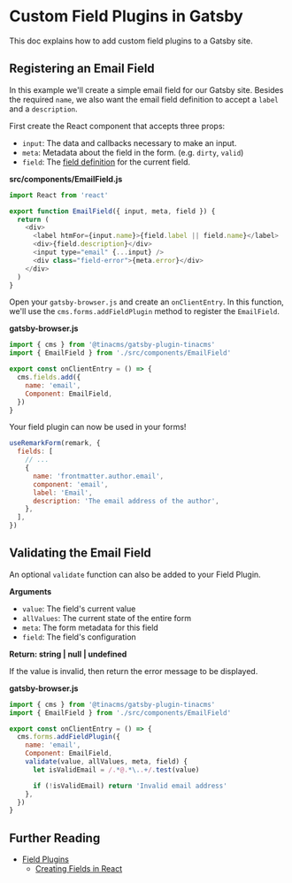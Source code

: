 # Custom Field Plugins in Gatsby

This doc explains how to add custom field plugins to a Gatsby site.

## Registering an Email Field

In this example we'll create a simple email field for our Gatsby site. Besides the required `name`, we also want the email field definition to accept a `label` and a `description`.

First create the React component that accepts three props:

- `input`: The data and callbacks necessary to make an input.
- `meta`: Metadata about the field in the form. (e.g. `dirty`, `valid`)
- `field`: The [field definition](../concepts/forms.md#field-definitions) for the current field.

**src/components/EmailField.js**

```javascript
import React from 'react'

export function EmailField({ input, meta, field }) {
  return (
    <div>
      <label htmFor={input.name}>{field.label || field.name}</label>
      <div>{field.description}</div>
      <input type="email" {...input} />
      <div class="field-error">{meta.error}</div>
    </div>
  )
}
```

Open your `gatsby-browser.js` and create an `onClientEntry`. In this function, we'll use the `cms.forms.addFieldPlugin` method to register the `EmailField`.

**gatsby-browser.js**

```javascript
import { cms } from '@tinacms/gatsby-plugin-tinacms'
import { EmailField } from './src/components/EmailField'

export const onClientEntry = () => {
  cms.fields.add({
    name: 'email',
    Component: EmailField,
  })
}
```

Your field plugin can now be used in your forms!

```javascript
useRemarkForm(remark, {
  fields: [
    // ...
    {
      name: 'frontmatter.author.email',
      component: 'email',
      label: 'Email',
      description: 'The email address of the author',
    },
  ],
})
```

## Validating the Email Field

An optional `validate` function can also be added to your Field Plugin.

**Arguments**

- `value`: The field's current value
- `allValues`: The current state of the entire form
- `meta`: The form metadata for this field
- `field`: The field's configuration

**Return: string | null | undefined**

If the value is invalid, then return the error message to be displayed.

**gatsby-browser.js**

```javascript
import { cms } from '@tinacms/gatsby-plugin-tinacms'
import { EmailField } from './src/components/EmailField'

export const onClientEntry = () => {
  cms.forms.addFieldPlugin({
    name: 'email',
    Component: EmailField,
    validate(value, allValues, meta, field) {
      let isValidEmail = /.*@.*\..+/.test(value)

      if (!isValidEmail) return 'Invalid email address'
    },
  })
}
```

## Further Reading

- [Field Plugins](../concepts/field-plugins.md)
  - [Creating Fields in React](../react/creating-fields.md)
